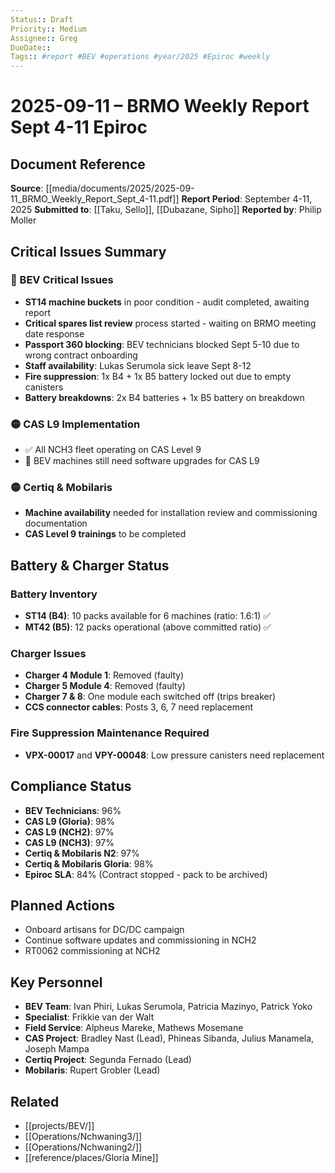 ```yaml
---
Status:: Draft
Priority:: Medium
Assignee:: Greg
DueDate::
Tags:: #report #BEV #operations #year/2025 #Epiroc #weekly
---
```


# 2025-09-11 – BRMO Weekly Report Sept 4-11 Epiroc

## Document Reference
**Source**: [[media/documents/2025/2025-09-11_BRMO_Weekly_Report_Sept_4-11.pdf]]
**Report Period**: September 4-11, 2025
**Submitted to**: [[Taku, Sello]], [[Dubazane, Sipho]]
**Reported by**: Philip Moller

## Critical Issues Summary

### 🔴 BEV Critical Issues
- **ST14 machine buckets** in poor condition - audit completed, awaiting report
- **Critical spares list review** process started - waiting on BRMO meeting date response
- **Passport 360 blocking**: BEV technicians blocked Sept 5-10 due to wrong contract onboarding
- **Staff availability**: Lukas Serumola sick leave Sept 8-12
- **Fire suppression**: 1x B4 + 1x B5 battery locked out due to empty canisters
- **Battery breakdowns**: 2x B4 batteries + 1x B5 battery on breakdown

### 🟡 CAS L9 Implementation
- ✅ All NCH3 fleet operating on CAS Level 9
- 🔄 BEV machines still need software upgrades for CAS L9

### 🟡 Certiq & Mobilaris
- **Machine availability** needed for installation review and commissioning documentation
- **CAS Level 9 trainings** to be completed

## Battery & Charger Status

### Battery Inventory
- **ST14 (B4)**: 10 packs available for 6 machines (ratio: 1.6:1) ✅
- **MT42 (B5)**: 12 packs operational (above committed ratio) ✅

### Charger Issues
- **Charger 4 Module 1**: Removed (faulty)
- **Charger 5 Module 4**: Removed (faulty)
- **Charger 7 & 8**: One module each switched off (trips breaker)
- **CCS connector cables**: Posts 3, 6, 7 need replacement

### Fire Suppression Maintenance Required
- **VPX-00017** and **VPY-00048**: Low pressure canisters need replacement

## Compliance Status
- **BEV Technicians**: 96%
- **CAS L9 (Gloria)**: 98%
- **CAS L9 (NCH2)**: 97%
- **CAS L9 (NCH3)**: 97%
- **Certiq & Mobilaris N2**: 97%
- **Certiq & Mobilaris Gloria**: 98%
- **Epiroc SLA**: 84% (Contract stopped - pack to be archived)

## Planned Actions
- Onboard artisans for DC/DC campaign
- Continue software updates and commissioning in NCH2
- RT0062 commissioning at NCH2

## Key Personnel
- **BEV Team**: Ivan Phiri, Lukas Serumola, Patricia Mazinyo, Patrick Yoko
- **Specialist**: Frikkie van der Walt
- **Field Service**: Alpheus Mareke, Mathews Mosemane
- **CAS Project**: Bradley Nast (Lead), Phineas Sibanda, Julius Manamela, Joseph Mampa
- **Certiq Project**: Segunda Fernado (Lead)
- **Mobilaris**: Rupert Grobler (Lead)

## Related
- [[projects/BEV/]]
- [[Operations/Nchwaning3/]]
- [[Operations/Nchwaning2/]]
- [[reference/places/Gloria Mine]]